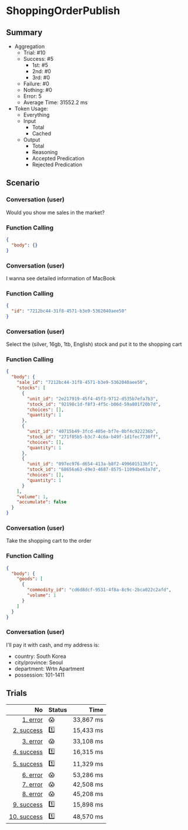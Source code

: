 # ShoppingOrderPublish
## Summary
  - Aggregation
    - Trial: #10
    - Success: #5
      - 1st: #5
      - 2nd: #0
      - 3rd: #0
    - Failure: #0
    - Nothing: #0
    - Error: 5
    - Average Time: 31552.2 ms
  - Token Usage:
    - Everything
    - Input
      - Total
      - Cached
    - Output
      - Total
      - Reasoning
      - Accepted Predication
      - Rejected Predication

## Scenario
### Conversation (user)
Would you show me sales in the market?

### Function Calling
```json
{
  "body": {}
}
```

### Conversation (user)
I wanna see detailed information of MacBook

### Function Calling
```json
{
  "id": "7212bc44-31f8-4571-b3e9-5362040aee50"
}
```

### Conversation (user)
Select the (silver, 16gb, 1tb, English) stock and put it to the shopping cart

### Function Calling
```json
{
  "body": {
    "sale_id": "7212bc44-31f8-4571-b3e9-5362040aee50",
    "stocks": [
      {
        "unit_id": "2e217919-45f4-45f3-9712-d535b7efa7b3",
        "stock_id": "92198c1d-f8f3-4f5c-b06d-59a801f20b7d",
        "choices": [],
        "quantity": 1
      },
      {
        "unit_id": "40715b49-3fcd-405e-bf7e-0bf4c922236b",
        "stock_id": "271f05b5-b3c7-4c6a-b49f-1d1fec7730ff",
        "choices": [],
        "quantity": 1
      },
      {
        "unit_id": "097ec976-d654-413a-b8f2-499601513bf1",
        "stock_id": "68656a63-49e3-4687-8575-11094be63a7d",
        "choices": [],
        "quantity": 1
      }
    ],
    "volume": 1,
    "accumulate": false
  }
}
```

### Conversation (user)
Take the shopping cart to the order

### Function Calling
```json
{
  "body": {
    "goods": [
      {
        "commodity_id": "cd6d8dcf-9531-4f8a-8c9c-2bca022c2afd",
        "volume": 1
      }
    ]
  }
}
```

### Conversation (user)
I'll pay it with cash, and my address is:

  - country: South Korea
  - city/province: Seoul
  - department: Wrtn Apartment
  - possession: 101-1411

## Trials
No | Status | Time
---:|:-------|------:
[1. error](./trials/1.error.json) | 😱 | 33,867 ms
[2. success](./trials/2.success.json) | 1️⃣ | 15,433 ms
[3. error](./trials/3.error.json) | 😱 | 33,108 ms
[4. success](./trials/4.success.json) | 1️⃣ | 16,315 ms
[5. success](./trials/5.success.json) | 1️⃣ | 11,329 ms
[6. error](./trials/6.error.json) | 😱 | 53,286 ms
[7. error](./trials/7.error.json) | 😱 | 42,508 ms
[8. error](./trials/8.error.json) | 😱 | 45,208 ms
[9. success](./trials/9.success.json) | 1️⃣ | 15,898 ms
[10. success](./trials/10.success.json) | 1️⃣ | 48,570 ms